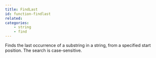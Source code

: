 ```yaml
---
title: FindLast
id: function-findlast
related:
categories:
    - string
    - find
---
```


Finds the last occurrence of a substring in a string, from a
        specified start position. The search is case-sensitive.